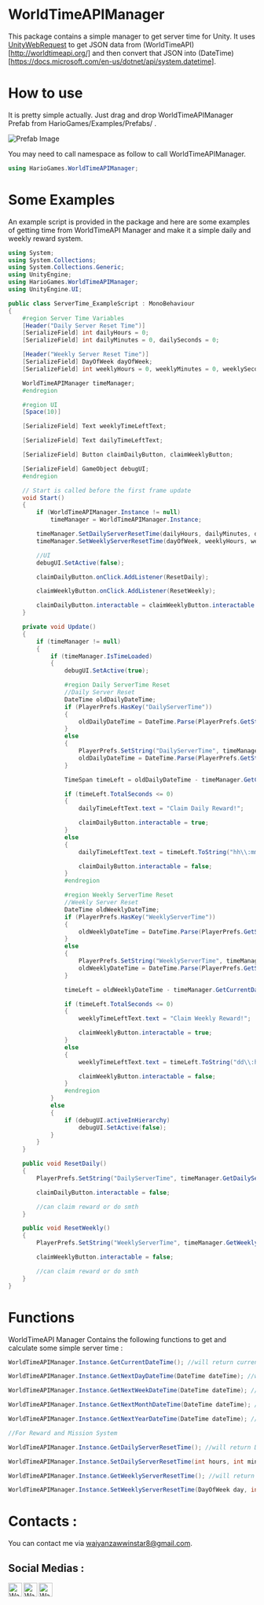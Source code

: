 # WorldTimeAPIManager

This package contains a simple manager to get server time for Unity. It uses [UnityWebRequest](https://docs.unity3d.com/ScriptReference/Networking.UnityWebRequest.html) to get JSON data from (WorldTimeAPI)[http://worldtimeapi.org/] and then convert that JSON into (DateTime)[https://docs.microsoft.com/en-us/dotnet/api/system.datetime].

# How to use

It is pretty simple actually. 
Just drag and drop WorldTimeAPIManager Prefab from HarioGames/Examples/Prefabs/ .

![Prefab Image](https://i.imgur.com/OUyRiqN)

You may need to call namespace as follow to call WorldTimeAPIManager.
```c#
using HarioGames.WorldTimeAPIManager; 
```

# Some Examples

An example script is provided in the package and here are some examples of getting time from WorldTimeAPI Manager and make it a simple daily and weekly reward system.

```c#
using System;
using System.Collections;
using System.Collections.Generic;
using UnityEngine;
using HarioGames.WorldTimeAPIManager;
using UnityEngine.UI;

public class ServerTime_ExampleScript : MonoBehaviour
{
    #region Server Time Variables
    [Header("Daily Server Reset Time")]
    [SerializeField] int dailyHours = 0;
    [SerializeField] int dailyMinutes = 0, dailySeconds = 0;

    [Header("Weekly Server Reset Time")]
    [SerializeField] DayOfWeek dayOfWeek;
    [SerializeField] int weeklyHours = 0, weeklyMinutes = 0, weeklySeconds = 0;

    WorldTimeAPIManager timeManager;
    #endregion

    #region UI
    [Space(10)]

    [SerializeField] Text weeklyTimeLeftText;

    [SerializeField] Text dailyTimeLeftText;

    [SerializeField] Button claimDailyButton, claimWeeklyButton;

    [SerializeField] GameObject debugUI;
    #endregion

    // Start is called before the first frame update
    void Start()
    {
        if (WorldTimeAPIManager.Instance != null)
            timeManager = WorldTimeAPIManager.Instance;

        timeManager.SetDailyServerResetTime(dailyHours, dailyMinutes, dailySeconds);
        timeManager.SetWeeklyServerResetTime(dayOfWeek, weeklyHours, weeklyMinutes, weeklySeconds);

        //UI
        debugUI.SetActive(false);

        claimDailyButton.onClick.AddListener(ResetDaily);

        claimWeeklyButton.onClick.AddListener(ResetWeekly);

        claimDailyButton.interactable = claimWeeklyButton.interactable = false;
    }

    private void Update()
    {
        if (timeManager != null)
        {
            if (timeManager.IsTimeLoaded)
            {
                debugUI.SetActive(true);

                #region Daily ServerTime Reset
                //Daily Server Reset
                DateTime oldDailyDateTime;
                if (PlayerPrefs.HasKey("DailyServerTime"))
                {
                    oldDailyDateTime = DateTime.Parse(PlayerPrefs.GetString("DailyServerTime"));
                }
                else
                {
                    PlayerPrefs.SetString("DailyServerTime", timeManager.GetDailyServerResetTime().ToString());
                    oldDailyDateTime = DateTime.Parse(PlayerPrefs.GetString("DailyServerTime"));
                }

                TimeSpan timeLeft = oldDailyDateTime - timeManager.GetCurrentDateTime();

                if (timeLeft.TotalSeconds <= 0)
                {
                    dailyTimeLeftText.text = "Claim Daily Reward!";

                    claimDailyButton.interactable = true;
                }
                else
                {
                    dailyTimeLeftText.text = timeLeft.ToString("hh\\:mm\\:ss");

                    claimDailyButton.interactable = false;
                }
                #endregion

                #region Weekly ServerTime Reset
                //Weekly Server Reset
                DateTime oldWeeklyDateTime;
                if (PlayerPrefs.HasKey("WeeklyServerTime"))
                {
                    oldWeeklyDateTime = DateTime.Parse(PlayerPrefs.GetString("WeeklyServerTime"));
                }
                else
                {
                    PlayerPrefs.SetString("WeeklyServerTime", timeManager.GetWeeklyServerResetTime().ToString());
                    oldWeeklyDateTime = DateTime.Parse(PlayerPrefs.GetString("WeeklyServerTime"));
                }

                timeLeft = oldWeeklyDateTime - timeManager.GetCurrentDateTime();

                if (timeLeft.TotalSeconds <= 0)
                {
                    weeklyTimeLeftText.text = "Claim Weekly Reward!";

                    claimWeeklyButton.interactable = true;
                }
                else
                {
                    weeklyTimeLeftText.text = timeLeft.ToString("dd\\:hh\\:mm\\:ss");

                    claimWeeklyButton.interactable = false;
                }
                #endregion
            }
            else
            {
                if (debugUI.activeInHierarchy)
                    debugUI.SetActive(false);
            }
        }
    }

    public void ResetDaily()
    {
        PlayerPrefs.SetString("DailyServerTime", timeManager.GetDailyServerResetTime().ToString());

        claimDailyButton.interactable = false;

        //can claim reward or do smth
    }

    public void ResetWeekly()
    {
        PlayerPrefs.SetString("WeeklyServerTime", timeManager.GetWeeklyServerResetTime().ToString());

        claimWeeklyButton.interactable = false;

        //can claim reward or do smth
    }
}
```

# Functions

WorldTimeAPI Manager Contains the following functions to get and calculate some simple server time :

```c# 
WorldTimeAPIManager.Instance.GetCurrentDateTime(); //will return current DateTime from server

WorldTimeAPIManager.Instance.GetNextDayDateTime(DateTime dateTime); //will return DateTime of the next day of current server time

WorldTimeAPIManager.Instance.GetNextWeekDateTime(DateTime dateTime); //will return DateTime of the next week of current server time

WorldTimeAPIManager.Instance.GetNextMonthDateTime(DateTime dateTime); // will return DateTime of the next month of current server time

WorldTimeAPIManager.Instance.GetNextYearDateTime(DateTime dateTime); //will return DateTime of the next year of current server time

//For Reward and Mission System

WorldTimeAPIManager.Instance.GetDailyServerResetTime(); //will return Daily Server Reset Time

WorldTimeAPIManager.Instance.SetDailyServerResetTime(int hours, int minutes, int seconds); //will set Daily Server Reset Time

WorldTimeAPIManager.Instance.GetWeeklyServerResetTime(); //will return Weekly Server Reset Time

WorldTimeAPIManager.Instance.SetWeeklyServerResetTime(DayOfWeek day, int hours, int minutes, int seconds); // will set Weekly Server Reset Time
```




# Contacts : 

You can contact me via waiyanzawwinstar8@gmail.com.

## Social Medias :

[<img align="left" alt="Wai Yan Zaw Win | Facebook" width="28px" src="https://img.icons8.com/ios-glyphs/30/1778f2/facebook-new.png" />][facebook]
[<img align="left" alt="Wai Yan Zaw Win | Instagram" width="28px" src="https://img.icons8.com/material-outlined/24/aaaaaa/instagram-new--v1.png" />][instagram]
[<img align="left" alt="Wai Yan Zaw Win | LinkedIn" width="28px" src="https://img.icons8.com/fluent-systems-filled/50/0077b5/linkedin.png" />][linkedin]

<br />

[facebook]: https://www.facebook.com/WaiYanZawWin.Leo/
[instagram]: https://www.instagram.com/waiyanzawwin0_0/
[linkedin]: https://www.linkedin.com/in/wai-yan-zaw-win/
